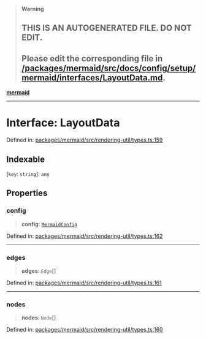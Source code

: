> **Warning**
>
> ## THIS IS AN AUTOGENERATED FILE. DO NOT EDIT.
>
> ## Please edit the corresponding file in [/packages/mermaid/src/docs/config/setup/mermaid/interfaces/LayoutData.md](../../../../../packages/mermaid/src/docs/config/setup/mermaid/interfaces/LayoutData.md).

[**mermaid**](../../README.md)

---

# Interface: LayoutData

Defined in: [packages/mermaid/src/rendering-util/types.ts:159](https://github.com/mermaid-js/mermaid/blob/master/packages/mermaid/src/rendering-util/types.ts#L159)

## Indexable

\[`key`: `string`]: `any`

## Properties

### config

> **config**: [`MermaidConfig`](MermaidConfig.md)

Defined in: [packages/mermaid/src/rendering-util/types.ts:162](https://github.com/mermaid-js/mermaid/blob/master/packages/mermaid/src/rendering-util/types.ts#L162)

---

### edges

> **edges**: `Edge`\[]

Defined in: [packages/mermaid/src/rendering-util/types.ts:161](https://github.com/mermaid-js/mermaid/blob/master/packages/mermaid/src/rendering-util/types.ts#L161)

---

### nodes

> **nodes**: `Node`\[]

Defined in: [packages/mermaid/src/rendering-util/types.ts:160](https://github.com/mermaid-js/mermaid/blob/master/packages/mermaid/src/rendering-util/types.ts#L160)

